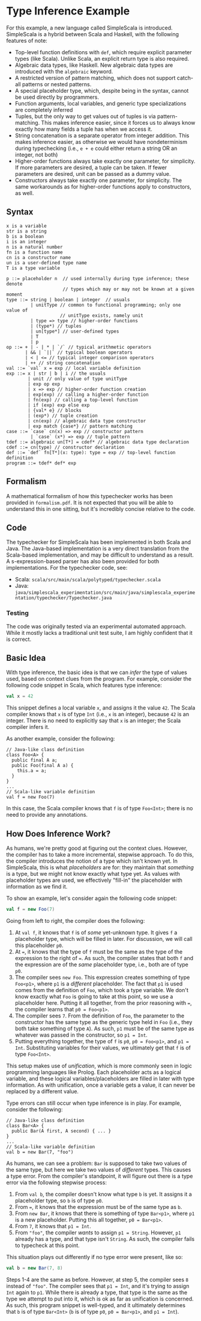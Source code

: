 # Type Inference Example #

For this example, a new language called SimpleScala is introduced.
SimpleScala is a hybrid between Scala and Haskell, with the following features of note:

- Top-level function definitions with `def`, which require explicit parameter types (like Scala).
  Unlike Scala, an explicit return type is also required.
- Algebraic data types, like Haskell.
  New algebraic data types are introduced with the `algebraic` keyword.
- A restricted version of pattern matching, which does not support catch-all patterns or nested patterns.
- A special placeholder type, which, despite being in the syntax, cannot be used directly by programmers.
- Function arguments, local variables, and generic type specializations are completely inferred
- Tuples, but the only way to get values out of tuples is via pattern-matching.
  This makes inference easier, since it forces us to always know exactly how many fields a tuple has when we access it.
- String concatenation is a separate operator from integer addition.
  This makes inference easier, as otherwise we would have nondeterminism during typechecking (i.e., `e + e` could either return a string OR an integer, not both)
- Higher-order functions always take exactly one parameter, for simplicity.
  If more parameters are desired, a tuple can be taken.
  If fewer parameters are desired, unit can be passed as a dummy value.
- Constructors always take exactly one parameter, for simplicity.
  The same workarounds as for higher-order functions apply to constructors, as well.

## Syntax ##

```
x is a variable
str is a string
b is a boolean
i is an integer
n is a natural number
fn is a function name
cn is a constructor name
un is a user-defined type name
T is a type variable

p ::= placeholder n  // used internally during type inference; these denote
                     // types which may or may not be known at a given moment
type ::= string | boolean | integer  // usuals
         | unitType // common to functional programming; only one value of
                    // unitType exists, namely unit
         | type => type // higher-order functions
         | (type*) // tuples
         | un[type*] // user-defined types
         | T
         | p
op ::= + | - | * | `/` // typical arithmetic operators
       | && | `||` // typical boolean operators
       | < | <= // typical integer comparison operators
       | ++ // string concatenation
val ::= `val` x = exp // local variable definition
exp ::= x | str | b | i // the usuals
        | unit // only value of type unitType
        | exp op exp
        | x => exp // higher-order function creation
        | exp(exp) // calling a higher-order function
        | fn(exp) // calling a top-level function
        | if (exp) exp else exp
        | {val* e} // blocks
        | (exp*) // tuple creation
        | cn(exp) // algebraic data type constructor
        | exp match {case*} // pattern matching
case ::= `case` cn(x) => exp // constructor pattern
         | `case` (x*) => exp // tuple pattern
tdef ::= algebraic un[T*] = cdef* // algebraic data type declaration
cdef ::= cn(type) // constructor declaration
def ::= `def` fn[T*](x: type): type = exp // top-level function definition
program ::= tdef* def* exp
```

## Formalism ##

A mathematical formalism of how this typechecker works has been provided in `formalism.pdf`.
It is not expected that you will be able to understand this in one sitting, but it's incredibly concise relative to the code.

## Code ##

The typechecker for SimpleScala has been implemented in both Scala and Java.
The Java-based implementation is a very direct translation from the Scala-based implementation, and may be difficult to understand as a result.
A s-expression-based parser has also been provided for both implementations.
For the typechecker code, see:

- Scala: `scala/src/main/scala/polytyped/typechecker.scala`
- Java: `java/simplescala_experimentation/src/main/java/simplescala_experimentation/typechecker/Typechecker.java`

### Testing ###

The code was originally tested via an experimental automated approach.
While it mostly lacks a traditional unit test suite, I am highly confident that it is correct.

## Basic Idea ##

With type inference, the basic idea is that we can _infer_ the type of values used, based on context clues from the program.
For example, consider the following code snippet in Scala, which features type inference:

```scala
val x = 42
```

This snippet defines a local variable `x`, and assigns it the value `42`.
The Scala compiler knows that `x` is of type `Int` (i.e., `x` is an integer), because `42` is an integer.
There is no need to explicitly say that `x` is an integer; the Scala compiler infers it.

As another example, consider the following:

```
// Java-like class definition
class Foo<A> {
  public final A a;
  public Foo(final A a) {
    this.a = a;
  }
}
...
// Scala-like variable definition
val f = new Foo(7)
```

In this case, the Scala compiler knows that `f` is of type `Foo<Int>`; there is no need to provide any annotations.

## How Does Inference Work? ##

As humans, we're pretty good at figuring out the context clues.
However, the compiler has to take a more incremental, stepwise approach.
To do this, the compiler introduces the notion of a type which isn't known yet.
In SimpleScala, this is what _placeholders_ are for: they maintain that _something_ is a type, but we might not know exactly what type yet.
As values with placeholder types are used, we effectively "fill-in" the placeholder with information as we find it.

To show an example, let's consider again the following code snippet:

```scala
val f = new Foo(7)
```

Going from left to right, the compiler does the following:

1. At `val f`, it knows that `f` is of _some_ yet-unknown type.
   It gives `f` a placeholder type, which will be filled in later.
   For discussion, we will call this placeholder `p0`.
2. At `=`, it knows that the type of `f` must be the same as the type of the expression to the right of `=`.
   As such, the compiler states that both `f` and the expression are of the _same_ placeholder type, i.e., both are of type `p0`.
3. The compiler sees `new Foo`.
   This expression creates something of type `Foo<p1>`, where `p1` is a _different_ placeholder.
   The fact that `p1` is used comes from the definition of `Foo`, which took a type variable.
   We don't know exactly what `Foo` is going to take at this point, so we use a placeholder here.
   Putting it all together, from the prior reasoning with `=`, the compiler learns that `p0 = Foo<p1>`.
4. The compiler sees `7`.
   From the definition of `Foo`, the parameter to the constructor has the same type as the generic type held in `Foo` (i.e., they both take something of type `A`).
   As such, `p1` must be of the same type as whatever was passed in the constructor, so `p1 = Int`.
5. Putting everything together, the type of `f` is `p0`, `p0 = Foo<p1>`, and `p1 = Int`.
   Substituting variables for their values, we ultimately get that `f` is of type `Foo<Int>`.

This setup makes use of _unification_, which is more commonly seen in logic programming languages like Prolog.
Each placeholder acts as a logical variable, and these logical variables/placeholders are filled in later with type information.
As with unification, once a variable gets a value, it can never be replaced by a different value.

Type errors can still occur when type inference is in play.
For example, consider the following:

```
// Java-like class definition
class Bar<A> {
  public Bar(A first, A second) { ... }
}
...
// Scala-like variable definition
val b = new Bar(7, "foo")
```

As humans, we can see a problem: `Bar` is supposed to take two values of the same type, but here we take two values of _different_ types.
This causes a type error.
From the compiler's standpoint, it will figure out there is a type error via the following stepwise process:

1. From `val b`, the compiler doesn't know what type `b` is yet.
   It assigns it a placeholder type, so `b` is of type `p0`.
2. From `=`, it knows that the expression must be of the same type as `b`.
3. From `new Bar`, it knows that there is something of type `Bar<p1>`, where `p1` is a new placeholder.
   Putting this all together, `p0 = Bar<p1>`.
4. From `7`, it knows that `p1 = Int`.
5. From `"foo"`, the compiler _wants_ to assign `p1 = String`.
   However, `p1` already has a type, and that type isn't `String`.
   As such, the compiler fails to typecheck at this point.

This situation plays out differently if no type error were present, like so:

```scala
val b = new Bar(7, 8)
```

Steps 1-4 are the same as before.
However, at step 5, the compiler sees `8` instead of `"foo"`.
The compiler sees that `p1 = Int`, and it's trying to assign `Int` again to `p1`.
While there is already a type, that type is the same as the type we attempt to put into it, which is ok as far as unification is concerned.
As such, this program snippet is well-typed, and it ultimately determines that `b` is of type `Bar<Int>` (`b` is of type `p0`, `p0 = Bar<p1>`, and `p1 = Int`).
